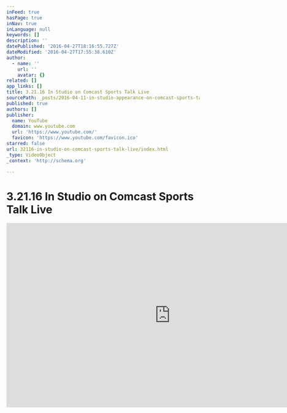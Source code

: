 ```yaml
---
inFeed: true
hasPage: true
inNav: true
inLanguage: null
keywords: []
description: ''
datePublished: '2016-04-27T18:16:55.727Z'
dateModified: '2016-04-27T17:55:38.610Z'
author:
  - name: ''
    url: ''
    avatar: {}
related: []
app_links: []
title: 3.21.16 In Studio on Comcast Sports Talk Live
sourcePath: _posts/2016-04-11-in-studio-appearance-on-comcast-sports-talk-live.md
published: true
authors: []
publisher:
  name: YouTube
  domain: www.youtube.com
  url: 'https://www.youtube.com/'
  favicon: 'https://www.youtube.com/favicon.ico'
starred: false
url: 32116-in-studio-on-comcast-sports-talk-live/index.html
_type: VideoObject
_context: 'http://schema.org'

---
```

# 3.21.16 In Studio on Comcast Sports Talk Live

<iframe src="https://cdn.embedly.com/widgets/media.html?src=https%3A%2F%2Fwww.youtube.com%2Fembed%2F8viNgBZrbZk%3Ffeature%3Doembed&amp;url=https%3A%2F%2Fwww.youtube.com%2Fwatch%3Fv%3D8viNgBZrbZk&amp;image=https%3A%2F%2Fi.ytimg.com%2Fvi%2F8viNgBZrbZk%2Fhqdefault.jpg&amp;key=b7d04c9b404c499eba89ee7072e1c4f7&amp;type=text%2Fhtml&amp;schema=youtube" width="854" height="480" scrolling="no" frameborder="0" allowfullscreen="allowfullscreen" style=""></iframe>